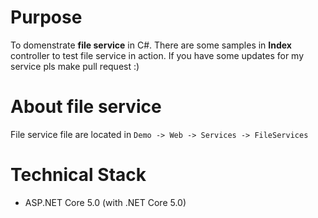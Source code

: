 # Purpose
To domenstrate **file service** in C#. There are some samples in **Index** controller to test file service in action. If you have some updates for my service pls make pull request :)

# About file service 
File service file are located in `Demo -> Web -> Services -> FileServices`

# Technical Stack
- ASP.NET Core 5.0 (with .NET Core 5.0)
